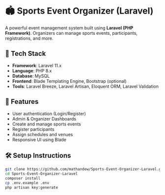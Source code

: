 # 🏟️ Sports Event Organizer (Laravel)

A powerful event management system built using **Laravel (PHP Framework)**. Organizers can manage sports events, participants, registrations, and more.

## 🧰 Tech Stack

- **Framework**: Laravel 11.x
- **Language**: PHP 8.x
- **Database**: MySQL
- **Frontend**: Blade Templating Engine, Bootstrap (optional)
- **Tools**: Laravel Breeze, Laravel Artisan, Eloquent ORM, Laravel Validation

## 🚀 Features

- User authentication (Login/Register)
- Admin & Organizer Dashboards
- Create and manage sports events
- Register participants
- Assign schedules and venues
- Responsive UI using Blade

## 🛠️ Setup Instructions

```bash
git clone https://github.com/mathandew/Sports-Event-Organizer-Laravel.git
cd Sports-Event-Organizer-Laravel
composer install
cp .env.example .env
php artisan key:generate
